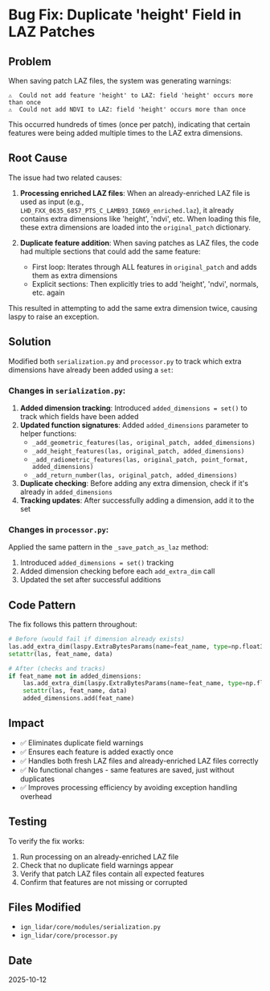 # Bug Fix: Duplicate 'height' Field in LAZ Patches

## Problem

When saving patch LAZ files, the system was generating warnings:

```
⚠️  Could not add feature 'height' to LAZ: field 'height' occurs more than once
⚠️  Could not add NDVI to LAZ: field 'height' occurs more than once
```

This occurred hundreds of times (once per patch), indicating that certain features were being added multiple times to the LAZ extra dimensions.

## Root Cause

The issue had two related causes:

1. **Processing enriched LAZ files**: When an already-enriched LAZ file is used as input (e.g., `LHD_FXX_0635_6857_PTS_C_LAMB93_IGN69_enriched.laz`), it already contains extra dimensions like 'height', 'ndvi', etc. When loading this file, these extra dimensions are loaded into the `original_patch` dictionary.

2. **Duplicate feature addition**: When saving patches as LAZ files, the code had multiple sections that could add the same feature:
   - First loop: Iterates through ALL features in `original_patch` and adds them as extra dimensions
   - Explicit sections: Then explicitly tries to add 'height', 'ndvi', normals, etc. again

This resulted in attempting to add the same extra dimension twice, causing laspy to raise an exception.

## Solution

Modified both `serialization.py` and `processor.py` to track which extra dimensions have already been added using a `set`:

### Changes in `serialization.py`:

1. **Added dimension tracking**: Introduced `added_dimensions = set()` to track which fields have been added
2. **Updated function signatures**: Added `added_dimensions` parameter to helper functions:
   - `_add_geometric_features(las, original_patch, added_dimensions)`
   - `_add_height_features(las, original_patch, added_dimensions)`
   - `_add_radiometric_features(las, original_patch, point_format, added_dimensions)`
   - `_add_return_number(las, original_patch, added_dimensions)`
3. **Duplicate checking**: Before adding any extra dimension, check if it's already in `added_dimensions`
4. **Tracking updates**: After successfully adding a dimension, add it to the set

### Changes in `processor.py`:

Applied the same pattern in the `_save_patch_as_laz` method:

1. Introduced `added_dimensions = set()` tracking
2. Added dimension checking before each `add_extra_dim` call
3. Updated the set after successful additions

## Code Pattern

The fix follows this pattern throughout:

```python
# Before (would fail if dimension already exists)
las.add_extra_dim(laspy.ExtraBytesParams(name=feat_name, type=np.float32))
setattr(las, feat_name, data)

# After (checks and tracks)
if feat_name not in added_dimensions:
    las.add_extra_dim(laspy.ExtraBytesParams(name=feat_name, type=np.float32))
    setattr(las, feat_name, data)
    added_dimensions.add(feat_name)
```

## Impact

- ✅ Eliminates duplicate field warnings
- ✅ Ensures each feature is added exactly once
- ✅ Handles both fresh LAZ files and already-enriched LAZ files correctly
- ✅ No functional changes - same features are saved, just without duplicates
- ✅ Improves processing efficiency by avoiding exception handling overhead

## Testing

To verify the fix works:

1. Run processing on an already-enriched LAZ file
2. Check that no duplicate field warnings appear
3. Verify that patch LAZ files contain all expected features
4. Confirm that features are not missing or corrupted

## Files Modified

- `ign_lidar/core/modules/serialization.py`
- `ign_lidar/core/processor.py`

## Date

2025-10-12
